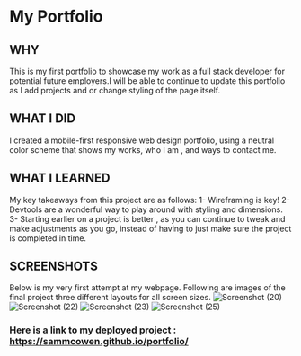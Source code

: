 # My Portfolio

## WHY
This is my first portfolio to showcase my work as a full stack developer for potential future employers.I will be able to continue to update this portfolio as I add projects and or change styling of the page itself. 
## WHAT I DID 
I created a mobile-first responsive web design portfolio, using a neutral color scheme that shows my works, who I am , and ways to contact me.
## WHAT I LEARNED
My key takeaways from this project are as follows:
1- Wireframing is key! 
2- Devtools are a wonderful way to play around with styling and dimensions.
3- Starting earlier on a project is better , as you can continue to tweak and make adjustments as you go, instead of having to just make sure the project is completed in time.
## SCREENSHOTS 
Below is my very first attempt at my webpage. Following are images of the final project three different layouts for all screen sizes. 
![Screenshot (20)](https://user-images.githubusercontent.com/92121595/147913372-8061d251-9419-47c3-8b26-5d021aad9390.png)
![Screenshot (22)](https://user-images.githubusercontent.com/92121595/147912982-e6d2e69c-9350-4ce4-9814-ab97aa123c3e.png)
![Screenshot (23)](https://user-images.githubusercontent.com/92121595/147913077-003cb7f0-1451-49e4-bfee-5f2dc53c1502.png)
![Screenshot (25)](https://user-images.githubusercontent.com/92121595/147913117-3a9a8948-30a1-4453-a4fa-df6879b4f86b.png)


### Here is a link to my deployed project : https://sammcowen.github.io/portfolio/

